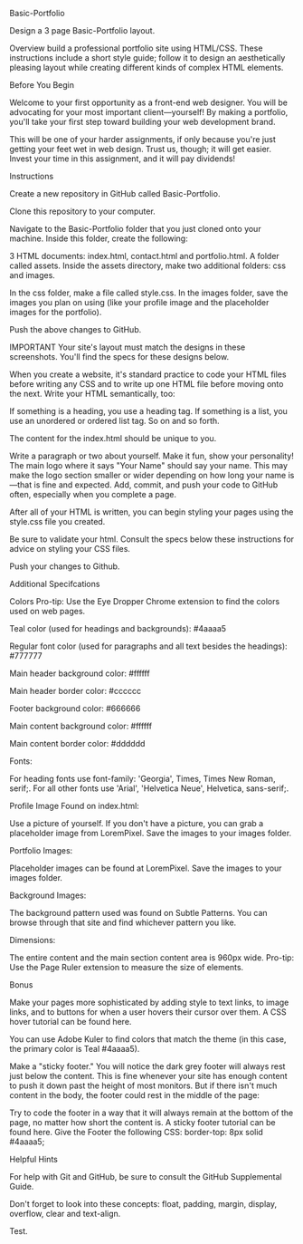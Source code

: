 Basic-Portfolio

Design a 3 page Basic-Portfolio layout.

Overview
build a professional portfolio site using HTML/CSS. These instructions include a short style guide; follow it to design an aesthetically pleasing layout while creating different kinds of complex HTML elements.

Before You Begin

Welcome to your first opportunity as a front-end web designer. You will be advocating for your most important client—yourself! By making a portfolio, you'll take your first step toward building your web development brand.

This will be one of your harder assignments, if only because you're just getting your feet wet in web design. Trust us, though; it will get easier. Invest your time in this assignment, and it will pay dividends!

Instructions

Create a new repository in GitHub called Basic-Portfolio.

Clone this repository to your computer.

Navigate to the Basic-Portfolio folder that you just cloned onto your machine. Inside this folder, create the following:

3 HTML documents: index.html, contact.html and portfolio.html.
A folder called assets.
Inside the assets directory, make two additional folders: css and images.

In the css folder, make a file called style.css.
In the images folder, save the images you plan on using (like your profile image and the placeholder images for the portfolio).

Push the above changes to GitHub.

IMPORTANT Your site's layout must match the designs in these screenshots. You'll find the specs for these designs below.

When you create a website, it's standard practice to code your HTML files before writing any CSS and to write up one HTML file before moving onto the next. Write your HTML semantically, too:

If something is a heading, you use a heading tag.
If something is a list, you use an unordered or ordered list tag.
So on and so forth.

The content for the index.html should be unique to you.

Write a paragraph or two about yourself. Make it fun, show your personality!
The main logo where it says "Your Name" should say your name. This may make the logo section smaller or wider depending on how long your name is—that is fine and expected.
Add, commit, and push your code to GitHub often, especially when you complete a page.

After all of your HTML is written, you can begin styling your pages using the style.css file you created.

Be sure to validate your html.
Consult the specs below these instructions for advice on styling your CSS files.

Push your changes to Github.

Additional Specifcations

Colors Pro-tip: Use the Eye Dropper Chrome extension to find the colors used on web pages.

Teal color (used for headings and backgrounds): #4aaaa5

Regular font color (used for paragraphs and all text besides the headings): #777777

Main header background color: #ffffff

Main header border color: #cccccc

Footer background color: #666666

Main content background color: #ffffff

Main content border color: #dddddd

Fonts:

For heading fonts use font-family: 'Georgia', Times, Times New Roman, serif;.
For all other fonts use 'Arial', 'Helvetica Neue', Helvetica, sans-serif;.

Profile Image Found on index.html:

Use a picture of yourself.
If you don't have a picture, you can grab a placeholder image from LoremPixel. Save the images to your images folder.

Portfolio Images:

Placeholder images can be found at LoremPixel.
Save the images to your images folder.

Background Images:

The background pattern used was found on Subtle Patterns. You can browse through that site and find whichever pattern you like.

Dimensions:

The entire content and the main section content area is 960px wide.
Pro-tip: Use the Page Ruler extension to measure the size of elements.

Bonus

Make your pages more sophisticated by adding style to text links, to image links, and to buttons for when a user hovers their cursor over them. A CSS hover tutorial can be found here.

You can use Adobe Kuler to find colors that match the theme (in this case, the primary color is Teal #4aaaa5).

Make a "sticky footer." You will notice the dark grey footer will always rest just below the content. This is fine whenever your site has enough content to push it down past the height of most monitors. But if there isn't much content in the body, the footer could rest in the middle of the page:

Try to code the footer in a way that it will always remain at the bottom of the page, no matter how short the content is. A sticky footer tutorial can be found here.
Give the Footer the following CSS:
border-top: 8px solid #4aaaa5;

Helpful Hints

For help with Git and GitHub, be sure to consult the GitHub Supplemental Guide.

Don't forget to look into these concepts: float, padding, margin, display, overflow, clear and text-align.

Test.
